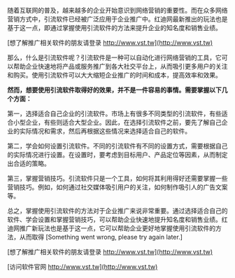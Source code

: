 随着互联网的普及，越来越多的企业开始意识到网络营销的重要性。而在众多网络营销方式中，引流软件已经被广泛应用于企业推广中。红迪网最新推出的玩法也是基于这一点，即通过掌握使用引流软件的方法来提升企业的知名度和销售业绩。

[想了解推广相关软件的朋友请登录 http://www.vst.tw](http://www.vst.tw)

那么，什么是引流软件呢？引流软件是一种可以自动化进行网络营销的工具，它可以帮助企业快速地将产品或服务推广到各大社交平台上，从而吸引更多用户的关注和购买。使用引流软件可以大大缩短企业推广的时间和成本，提高效率和效果。

**然而，想要使用引流软件取得好的效果，并不是一件容易的事情。需要掌握以下几个方面：**

第一，选择适合自己企业的引流软件。市场上有很多不同类型的引流软件，有些适合小型企业，有些则适合大型企业。因此，在选择引流软件之前，要先了解自己企业的实际情况和需求，然后再根据这些情况来选择适合自己的软件。

第二，学会如何设置引流软件。不同的引流软件有不同的设置方式，需要根据自己的实际情况进行设置。在设置时，要考虑到目标用户、产品定位等因素，从而制定出合适的策略。

第三，掌握营销技巧。引流软件只是一个工具，如何将其利用得好还需要掌握一些营销技巧。例如，如何通过社交媒体吸引用户的关注，如何制作吸引人的广告文案等。

总之，掌握使用引流软件的方法对于企业推广来说非常重要。通过选择适合自己的软件、学会设置和掌握营销技巧，可以帮助企业快速地提升知名度和销售业绩。红迪网推广新玩法也是基于这一点，它可以帮助企业更好地掌握使用引流软件的方法，从而取得
[Something went wrong, please try again later.]

[想了解推广相关软件的朋友请登录 http://www.vst.tw](http://www.vst.tw)


[访问软件官网 http://www.vst.tw](http://www.vst.tw)
